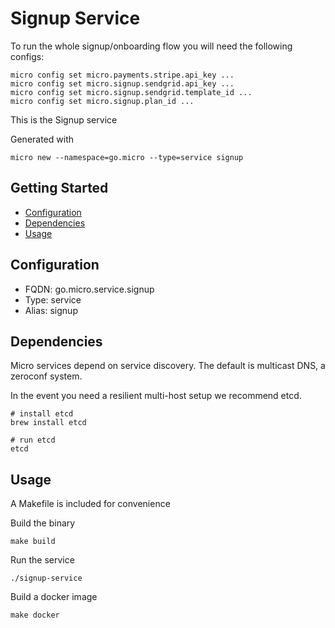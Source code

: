 # Signup Service

To run the whole signup/onboarding flow you will need the following configs:

```
micro config set micro.payments.stripe.api_key ...
micro config set micro.signup.sendgrid.api_key ...
micro config set micro.signup.sendgrid.template_id ...
micro config set micro.signup.plan_id ...
```

This is the Signup service

Generated with

```
micro new --namespace=go.micro --type=service signup
```

## Getting Started

- [Configuration](#configuration)
- [Dependencies](#dependencies)
- [Usage](#usage)

## Configuration

- FQDN: go.micro.service.signup
- Type: service
- Alias: signup

## Dependencies

Micro services depend on service discovery. The default is multicast DNS, a zeroconf system.

In the event you need a resilient multi-host setup we recommend etcd.

```
# install etcd
brew install etcd

# run etcd
etcd
```

## Usage

A Makefile is included for convenience

Build the binary

```
make build
```

Run the service
```
./signup-service
```

Build a docker image
```
make docker
```